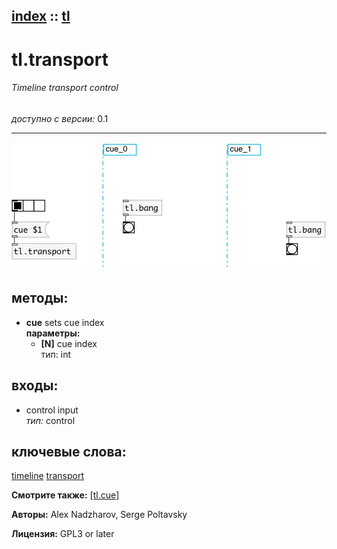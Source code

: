 [index](index.html) :: [tl](category_tl.html)
---

# tl.transport

###### Timeline transport control

*доступно с версии:* 0.1

---




[![example](../examples/img/tl.transport.jpg)](../examples/pd/tl.transport.pd)





## методы:

* **cue**
sets cue index<br>
  __параметры:__
  - **[N]** cue index<br>
    тип: int <br>






## входы:

* control input<br>
_тип:_ control





## ключевые слова:

[timeline](keywords/timeline.html)
[transport](keywords/transport.html)



**Смотрите также:**
[\[tl.cue\]](tl.cue.html)




**Авторы:** Alex Nadzharov, Serge Poltavsky




**Лицензия:** GPL3 or later





